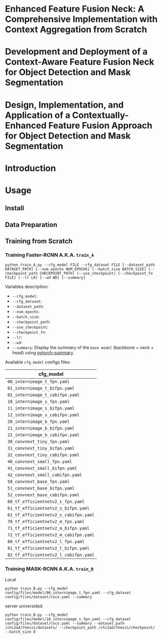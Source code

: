 # Enhanced Feature Fusion Neck: A Comprehensive Implementation with Context Aggregation from Scratch
# Development and Deployment of a Context-Aware Feature Fusion Neck for Object Detection and Mask Segmentation
# Design, Implementation, and Application of a Contextually-Enhanced Feature Fusion Approach for Object Detection and Mask Segmentation

# Introduction

# Usage

## Install

## Data Preparation

## Training from Scratch

### Training Faster-RCNN A.K.A. `train_A`

```
python train_A.py --cfg_model FILE --cfg_dataset FILE [--dataset_path DATASET_PATH] [--num_epochs NUM_EPOCHS] [--batch_size BATCH_SIZE] [--checkpoint_path CHECKPOINT_PATH] [--use_checkpoint] [--checkpoint_fn FILE] [--lr LR] [--wd WD] [--summary]
```

Variables description:
* `--cfg_model`:
* `--cfg_dataset`:
* `--dataset_path`:
* `--num_epochs`:
* `--batch_size`:
* `--checkpoint_path`:
* `--use_checkpoint`:
* `--checkpoint_fn`:
* `--lr`:
* `--wd`:
* `--summary`: Display the summary of the `base model` (backbone + neck + head) using [pytorch-summary](https://github.com/sksq96/pytorch-summary).

Available `cfg_model` configs files:

|              cfg_model                |
|:-------------------------------------:|
| `00_internimage_t_fpn.yaml          ` |
| `01_internimage_t_bifpn.yaml        ` |
| `02_internimage_t_cabifpn.yaml      ` |
| `10_internimage_s_fpn.yaml          ` |
| `11_internimage_s_bifpn.yaml        ` |
| `12_internimage_s_cabifpn.yaml      ` |
| `20_internimage_b_fpn.yaml          ` |
| `21_internimage_b_bifpn.yaml        ` |
| `22_internimage_b_cabifpn.yaml      ` |
| `30_convnext_tiny_fpn.yaml          ` |
| `31_convnext_tiny_bifpn.yaml        ` |
| `32_convnext_tiny_cabifpn.yaml      ` |
| `40_convnext_small_fpn.yaml         ` |
| `41_convnext_small_bifpn.yaml       ` |
| `42_convnext_small_cabifpn.yaml     ` |
| `50_convnext_base_fpn.yaml          ` |
| `51_convnext_base_bifpn.yaml        ` |
| `52_convnext_base_cabifpn.yaml      ` |
| `60_tf_efficientnetv2_s_fpn.yaml    ` |
| `61_tf_efficientnetv2_s_bifpn.yaml  ` |
| `62_tf_efficientnetv2_s_cabifpn.yaml` |
| `70_tf_efficientnetv2_m_fpn.yaml    ` |
| `71_tf_efficientnetv2_m_bifpn.yaml  ` |
| `72_tf_efficientnetv2_m_cabifpn.yaml` |
| `80_tf_efficientnetv2_l_fpn.yaml    ` |
| `81_tf_efficientnetv2_l_bifpn.yaml  ` |
| `82_tf_efficientnetv2_l_cabifpn.yaml` |


### Training MASK-RCNN A.K.A. `train_B`
Local
```
python train_B.py --cfg_model config/files/model/00_internimage_t_fpn.yaml --cfg_dataset config/files/dataset/coco.yaml --summary
```

server universidad
```
python train_B.py --cfg_model config/files/model/10_internimage_s_fpn.yaml --cfg_dataset config/files/dataset/coco.yaml --summary --dataset_path /chi2ad/thesis/datasets/ --checkpoint_path /chi2ad/thesis/checkpoint/ --batch_size 8
```
